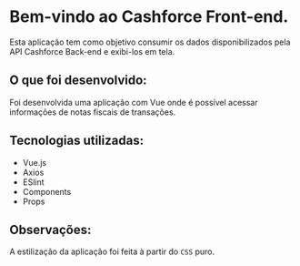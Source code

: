 # Bem-vindo ao Cashforce Front-end.

Esta aplicação tem como objetivo consumir os dados disponibilizados pela API Cashforce Back-end e exibi-los em tela.

## O que foi desenvolvido:

Foi desenvolvida uma aplicação com Vue onde é possível acessar informações de notas fiscais de transações.

## Tecnologias utilizadas:

- Vue.js
- Axios
- ESlint
- Components
- Props

## Observações:

A estilização da aplicação foi feita à partir do `CSS` puro.

